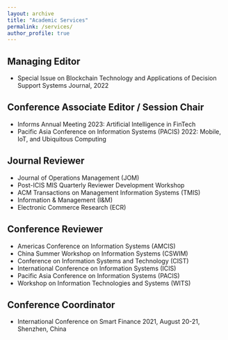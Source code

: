 ```yaml
---
layout: archive
title: "Academic Services"
permalink: /services/
author_profile: true
---
```


## Managing Editor
* Special Issue on Blockchain Technology and Applications of Decision Support Systems Journal, 2022

## Conference Associate Editor / Session Chair
* Informs Annual Meeting 2023: Artificial Intelligence in FinTech
* Pacific Asia Conference on Information Systems (PACIS) 2022: Mobile, IoT, and Ubiquitous Computing

## Journal Reviewer
* Journal of Operations Management (JOM)
* Post-ICIS MIS Quarterly Reviewer Development Workshop
* ACM Transactions on Management Information Systems (TMIS)
* Information & Management (I&M)
* Electronic Commerce Research (ECR)

## Conference Reviewer
* Americas Conference on Information Systems (AMCIS)
* China Summer Workshop on Information Systems (CSWIM)
* Conference on Information Systems and Technology (CIST)
* International Conference on Information Systems (ICIS)
* Pacific Asia Conference on Information Systems (PACIS)
* Workshop on Information Technologies and Systems (WITS)

## Conference Coordinator
* International Conference on Smart Finance 2021, August 20-21, Shenzhen, China





